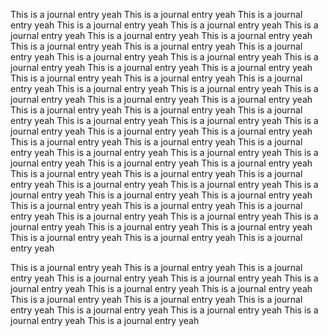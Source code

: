 This is a journal entry  yeah This is a journal entry  yeah This is a journal entry  yeah This is a journal entry  yeah 
This is a journal entry  yeah This is a journal entry  yeah This is a journal entry  yeah This is a journal entry  yeah 
This is a journal entry  yeah This is a journal entry  yeah This is a journal entry  yeah 
This is a journal entry  yeah This is a journal entry  yeah This is a journal entry  yeah 
This is a journal entry  yeah This is a journal entry  yeah This is a journal entry  yeah 
This is a journal entry  yeah This is a journal entry  yeah This is a journal entry  yeah 
This is a journal entry  yeah This is a journal entry  yeah This is a journal entry  yeah 
This is a journal entry  yeah This is a journal entry  yeah This is a journal entry  yeah 
This is a journal entry  yeah This is a journal entry  yeah This is a journal entry  yeah 
This is a journal entry  yeah This is a journal entry  yeah This is a journal entry  yeah 
This is a journal entry  yeah This is a journal entry  yeah This is a journal entry  yeah 
This is a journal entry  yeah This is a journal entry  yeah This is a journal entry  yeah 
This is a journal entry  yeah This is a journal entry  yeah This is a journal entry  yeah 
This is a journal entry  yeah This is a journal entry  yeah This is a journal entry  yeah 
This is a journal entry  yeah This is a journal entry  yeah This is a journal entry  yeah 
This is a journal entry  yeah This is a journal entry  yeah This is a journal entry  yeah 
This is a journal entry  yeah This is a journal entry  yeah This is a journal entry  yeah 
This is a journal entry  yeah 
This is a journal entry  yeah 
This is a journal entry  yeah This is a journal entry  yeah This is a journal entry  yeah This is a journal entry  yeah 

This is a journal entry  yeah 
This is a journal entry  yeah 
This is a journal entry  yeah 
This is a journal entry  yeah 
This is a journal entry  yeah This is a journal entry  yeah This is a journal entry  yeah 
This is a journal entry  yeah 
This is a journal entry  yeah This is a journal entry  yeah 
This is a journal entry  yeah This is a journal entry  yeah 
This is a journal entry  yeah This is a journal entry  yeah This is a journal entry  yeah 